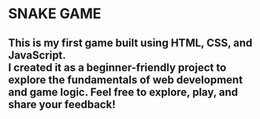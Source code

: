 # SNAKE GAME
<h2>This is my first game built using HTML, CSS, and JavaScript.<br>
I created it as a beginner-friendly project to explore the fundamentals of web development and game logic. Feel free to explore, play, and share your feedback!</h2>

